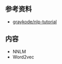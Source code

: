 ## 参考资料
- [graykode/nlp-tutorial](https://github.com/graykode/nlp-tutorial)

## 内容
- NNLM
- Word2vec